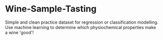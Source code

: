 # Wine-Sample-Tasting
Simple and clean practice dataset for regression or classification modelling. Use machine learning to determine which physiochemical properties make a wine 'good'!
